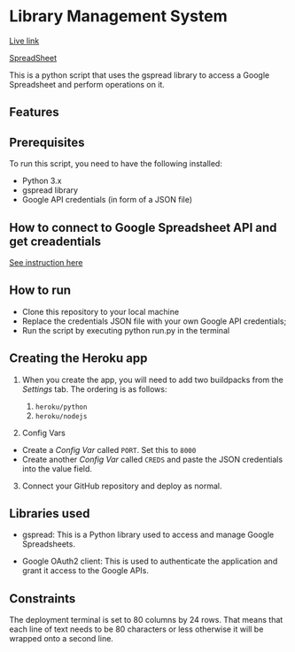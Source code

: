 # Library Management System

[Live link](#)

[SpreadSheet](#)

This is a python script that uses the gspread library to access a Google Spreadsheet and perform operations on it.

## Features


## Prerequisites
To run this script, you need to have the following installed:

- Python 3.x
- gspread library
- Google API credentials (in form of a JSON file)

## How to connect to Google Spreadsheet API and get creadentials

[See instruction here](https://github.com/FlashDrag/love-sandwiches/blob/main/docs/instruction.md)

## How to run
- Clone this repository to your local machine
- Replace the credentials JSON file with your own Google API credentials;
- Run the script by executing python run.py in the terminal

## Creating the Heroku app

1. When you create the app, you will need to add two buildpacks from the _Settings_ tab. The ordering is as follows:
    1. `heroku/python`
    2. `heroku/nodejs`

2. Config Vars
- Create a _Config Var_ called `PORT`. Set this to `8000`
- Create another _Config Var_ called `CREDS` and paste the JSON credentials into the value field.

3. Connect your GitHub repository and deploy as normal.

## Libraries used
- gspread: This is a Python library used to access and manage Google Spreadsheets.

- Google OAuth2 client: This is used to authenticate the application and grant it access to the Google APIs.


## Constraints

The deployment terminal is set to 80 columns by 24 rows. That means that each line of text needs to be 80 characters or less otherwise it will be wrapped onto a second line.
